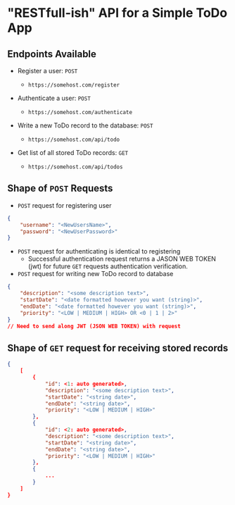 # "RESTfull-ish" API for a Simple ToDo App

## Endpoints Available
- Register a user:  `POST`

    - `https://somehost.com/register`
- Authenticate a user: `POST`

    - `https://somehost.com/authenticate`
- Write a new ToDo record to the database: `POST`

    - `https://somehost.com/api/todo`
- Get list of all stored ToDo records: `GET`

    - `https://somehost.com/api/todos`

## Shape of `POST` Requests
- `POST` request for registering user
```json
{
    "username": "<NewUsersName>",
    "password": "<NewUserPassword>"
}
```
- `POST` request for authenticating is identical to registering
    - Successful authentication request returns a JASON WEB TOKEN (jwt) for future `GET` requests authentication verification.
- `POST` request for writing new ToDo record to database
```json
{
    "description": "<some description text>",
    "startDate": "<date formatted however you want (string)>",
    "endDate": "<date formatted however you want (string)>",
    "priority": "<LOW | MEDIUM | HIGH> OR <0 | 1 | 2>"
}
// Need to send along JWT (JSON WEB TOKEN) with request
```

## Shape of `GET` request for receiving stored records
```json
{
    [
        {
            "id": <1: auto generated>,
            "description": "<some description text>",
            "startDate": "<string date>",
            "endDate": "<string date>",
            "priority": "<LOW | MEDIUM | HIGH>"
        },
        {
            "id": <2: auto generated>,
            "description": "<some description text>",
            "startDate": "<string date>",
            "endDate": "<string date>",
            "priority": "<LOW | MEDIUM | HIGH>"
        },
        {
            ...
        }
    ]
}
```
